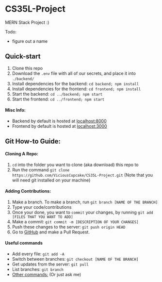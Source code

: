 # CS35L-Project
MERN Stack Project :)

Todo: 
* figure out a name

## Quick-start
1. Clone this repo
2. Download the `.env` file with all of our secrets, and place it into `./backend/`
3. Install dependencies for the backend: `cd backend; npm install`
4. Install dependencies for the frontend: `cd frontend; npm install`
5. Start the backend: `cd ../backend; npm start`
6. Start the frontend: `cd ../frontend; npm start`

#### Misc Info:
* Backend by default is hosted at [localhost:8000](http://localhost:8000)
* Frontend by default is hosted at [localhost:3000](http://localhost:3000)

## Git How-to Guide:
#### Cloning A Repo:
1. `cd` into the folder you want to clone (aka download) this repo to
2. Run the command `git clone https://github.com/ViciousCupcake/CS35L-Project.git` (Note that you will need git installed on your machine)

#### Adding Contributions:
1. Make a branch. To make a branch, run `git branch [NAME OF THE BRANCH]`
2. Type your code/contributions
3. Once your done, you want to `commit` your changes, by running `git add [FILES THAT YOU WANT TO ADD]`
4. Make a commit: `git commit -m [DESCRIPTION OF YOUR CHANGES]`
5. Push these changes to the server: `git push origin HEAD`
6. Go to [GitHub](https://github.com/ViciousCupcake/CS35L-Project) and make a Pull Request.

#### Useful commands
* Add every file: `git add -A`
* Switch between branches: `git checkout [NAME OF THE BRANCH]`
* Get updates from the server: `git pull`
* List branches: `git branch`
* [Other commands:](https://google.com) (Or just ask me)

